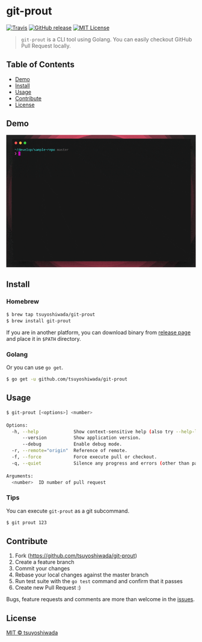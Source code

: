 # git-prout

[![Travis](https://img.shields.io/travis/tsuyoshiwada/git-prout.svg?style=flat-square)](https://travis-ci.org/tsuyoshiwada/git-prout)
[![GitHub release](http://img.shields.io/github/release/tsuyoshiwada/git-prout.svg?style=flat-square)](https://github.com/tsuyoshiwada/git-prout/releases)
[![MIT License](http://img.shields.io/badge/license-MIT-blue.svg?style=flat-square)](https://github.com/tsuyoshiwada/git-prout/blob/master/LICENSE)

> `git-prout` is a CLI tool using Golang. You can easily checkout GitHub Pull Request locally.



## Table of Contents

- [Demo](#demo)
- [Install](#install)
- [Usage](#usage)
- [Contribute](#contribute)
- [License](#license)



## Demo

![Demo Animation](./docs/demo.gif)



## Install

### Homebrew

```bash
$ brew tap tsuyoshiwada/git-prout
$ brew install git-prout
```

If you are in another platform, you can download binary from [release page](todo) and place it in `$PATH` directory.

### Golang

Or you can use `go get`.

```bash
$ go get -u github.com/tsuyoshiwada/git-prout
```



## Usage

```bash
$ git-prout [<options>] <number>

Options:
  -h, --help             Show context-sensitive help (also try --help-long and --help-man).
      --version          Show application version.
      --debug            Enable debug mode.
  -r, --remote="origin"  Reference of remote.
  -f, --force            Force execute pull or checkout.
  -q, --quiet            Silence any progress and errors (other than parse error).

Arguments:
  <number>  ID number of pull request

```


### Tips

You can execute `git-prout` as a git subcommand.

```bash
$ git prout 123
```



## Contribute

1. Fork (https://github.com/tsuyoshiwada/git-prout)
1. Create a feature branch
1. Commit your changes
1. Rebase your local changes against the master branch
1. Run test suite with the `go test` command and confirm that it passes
1. Create new Pull Request :)

Bugs, feature requests and comments are more than welcome in the [issues](https://github.com/tsuyoshiwada/git-prout/issues).



## License

[MIT © tsuyoshiwada](./LICENSE)
